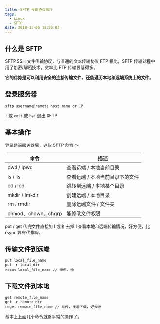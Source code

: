 ```yaml
---
title: SFTP 传输协议简介
tags:
  - Linux
  - SFTP
date: 2018-11-06 18:50:03
---
```



## 什么是 SFTP

SFTP SSH 文件传输协议，与普通的文本传输协议 FTP 相比，SFTP 传输过程中用了加密/解密技术，效率比 FTP 传输要低得多。

**它的优势是可以利用安全的连接传输文件**，**还能遍历本地和远端系统上的文件**。

## 登录服务器

``` linux
sftp username@remote_host_name_or_IP
```

`!` 或 `exit` 或 `bye` 退出 SFTP

## 基本操作

登录远端服务器后，这些 SFTP 命令 ～

| 命令                | 描述                            |
| ------------------- | ------------------------------- |
| pwd / lpwd          | 查看远端 / 本地当前目录         |
| ls / lls            | 查看远端 / 本地当前目录下的文件 |
| cd / lcd            | 跳转到远端 / 本地某个目录       |
| mkdir / lmkdir      | 创建远端 / 本地目录             |
| rm / rmdir          | 删除远端文件 / 文件夹           |
| chmod、chown、chgrp | 能修改文件权限                  |

put / get 传完文件直接加 l 或者 去掉 l 查看本地和远端传输情况，好方便，比 rsync 要有优势啊。

## 传输文件到远端

```
put local_file_name
put -r local_dir
reput local_file_name // 续传，帅
```

## 下载文件到本地

```
get remote_file_name
get -r remote_dir
reget remote_file_name // 续传，接着下载，好帅呀
```

基本上上面几个命令就够平常的操作了。